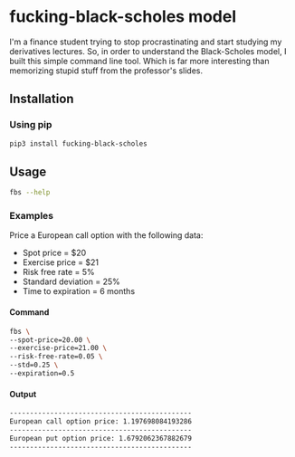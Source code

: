 # fucking-black-scholes model

I'm a finance student trying to stop procrastinating and start studying my derivatives lectures. So, in order to
understand the Black-Scholes model, I built this simple command line tool. Which is far more interesting than memorizing
stupid stuff from the professor's slides.

## Installation

### Using pip

```bash
pip3 install fucking-black-scholes
```

## Usage

```bash
fbs --help
```

### Examples

Price a European call option with the following data:
- Spot price = $20
- Exercise price = $21
- Risk free rate = 5%
- Standard deviation = 25%
- Time to expiration = 6 months

#### Command

```bash
fbs \
--spot-price=20.00 \
--exercise-price=21.00 \
--risk-free-rate=0.05 \
--std=0.25 \
--expiration=0.5
```

#### Output

```bash
---------------------------------------------
European call option price: 1.197698084193286
---------------------------------------------
European put option price: 1.6792062367882679
---------------------------------------------
```
